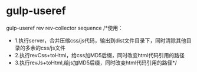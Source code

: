 # gulp-useref
gulp-useref rev rev-collector sequence
/*使用：
* 1.执行server，合并压缩css/js代码，输出到dist文件目录下，同时清除其他目录的多余的css/js文件
* 2.执行revCss+toHtml，给css加MD5后缀，同时改变html代码引用的路径
* 3.执行revJs+toHtml,给js加MD5后缀，同时改变html代码引用的路径*/
